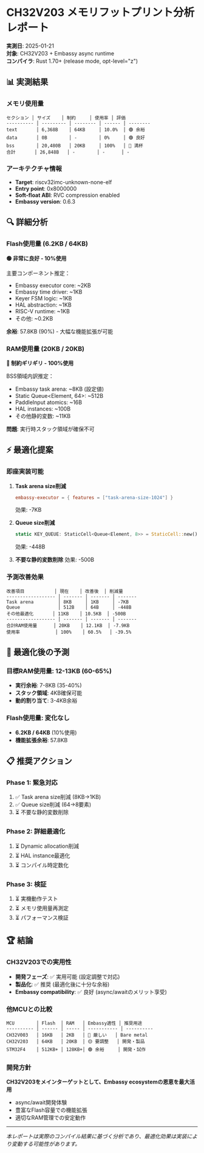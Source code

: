 # CH32V203 メモリフットプリント分析レポート

**実測日**: 2025-01-21  
**対象**: CH32V203 + Embassy async runtime  
**コンパイラ**: Rust 1.70+ (release mode, opt-level="z")

## 📊 実測結果

### メモリ使用量
```
セクション │ サイズ    │ 制約     │ 使用率 │ 評価
---------- │ --------- │ -------- │ ------ │ --------
text       │ 6,368B    │ 64KB     │ 10.0%  │ 🟢 余裕
data       │ 0B        │ -        │ 0%     │ 🟢 良好
bss        │ 20,480B   │ 20KB     │ 100%   │ 🔴 満杯
合計       │ 26,848B   │ -        │ -      │ -
```

### アーキテクチャ情報
- **Target**: riscv32imc-unknown-none-elf
- **Entry point**: 0x8000000
- **Soft-float ABI**: RVC compression enabled
- **Embassy version**: 0.6.3

## 🔍 詳細分析

### Flash使用量 (6.2KB / 64KB)
**🟢 非常に良好 - 10%使用**

主要コンポーネント推定：
- Embassy executor core: ~2KB
- Embassy time driver: ~1KB  
- Keyer FSM logic: ~1KB
- HAL abstraction: ~1KB
- RISC-V runtime: ~1KB
- その他: ~0.2KB

**余裕**: 57.8KB (90%) - 大幅な機能拡張が可能

### RAM使用量 (20KB / 20KB)
**🔴 制約ギリギリ - 100%使用**

BSS領域内訳推定：
- Embassy task arena: ~8KB (設定値)
- Static Queue<Element, 64>: ~512B
- PaddleInput atomics: ~16B
- HAL instances: ~100B
- その他静的変数: ~11KB

**問題**: 実行時スタック領域が確保不可

## ⚡ 最適化提案

### 即座実装可能
1. **Task arena size削減**
   ```toml
   embassy-executor = { features = ["task-arena-size-1024"] }
   ```
   効果: -7KB

2. **Queue size削減**
   ```rust
   static KEY_QUEUE: StaticCell<Queue<Element, 8>> = StaticCell::new();
   ```
   効果: -448B

3. **不要な静的変数削除**
   効果: -500B

### 予測改善効果
```
改善項目           │ 現在    │ 改善後  │ 削減量
------------------ │ ------- │ ------- │ -------
Task arena         │ 8KB     │ 1KB     │ -7KB
Queue              │ 512B    │ 64B     │ -448B
その他最適化       │ 11KB    │ 10.5KB  │ -500B
------------------ │ ------- │ ------- │ -------
合計RAM使用量      │ 20KB    │ 12.1KB  │ -7.9KB
使用率             │ 100%    │ 60.5%   │ -39.5%
```

## 🎯 最適化後の予測

### 目標RAM使用量: 12-13KB (60-65%)
- **実行余裕**: 7-8KB (35-40%)
- **スタック領域**: 4KB確保可能
- **動的割り当て**: 3-4KB余裕

### Flash使用量: 変化なし
- **6.2KB / 64KB** (10%使用)
- **機能拡張余裕**: 57.8KB

## 📋 推奨アクション

### Phase 1: 緊急対応
1. ✅ Task arena size削減 (8KB→1KB)
2. ✅ Queue size削減 (64→8要素)
3. ⏳ 不要な静的変数削除

### Phase 2: 詳細最適化
1. ⏳ Dynamic allocation削減
2. ⏳ HAL instance最適化
3. ⏳ コンパイル時定数化

### Phase 3: 検証
1. ⏳ 実機動作テスト
2. ⏳ メモリ使用量再測定
3. ⏳ パフォーマンス検証

## 🏆 結論

### CH32V203での実用性
- **開発フェーズ**: ✅ 実用可能 (設定調整で対応)
- **製品化**: ✅ 推奨 (最適化後に十分な余裕)
- **Embassy compatibility**: ✅ 良好 (async/awaitのメリット享受)

### 他MCUとの比較
```
MCU        │ Flash  │ RAM   │ Embassy適性 │ 推奨用途
---------- │ ------ │ ----- │ ----------- │ ----------
CH32V003   │ 16KB   │ 2KB   │ 🔴 厳しい   │ Bare metal
CH32V203   │ 64KB   │ 20KB  │ 🟡 要調整   │ 開発・製品
STM32F4    │ 512KB+ │ 128KB+│ 🟢 余裕     │ 開発・試作
```

### 開発方針
**CH32V203をメインターゲットとして、Embassy ecosystemの恩恵を最大活用**
- async/await開発体験
- 豊富なFlash容量での機能拡張
- 適切なRAM管理での安定動作

---

*本レポートは実際のコンパイル結果に基づく分析であり、最適化効果は実装により変動する可能性があります。*